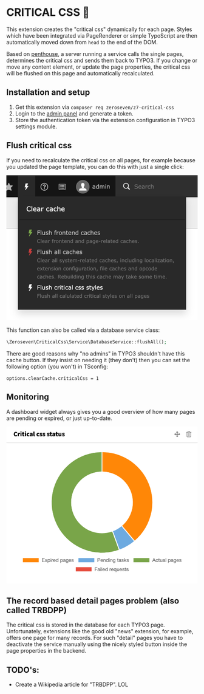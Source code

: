 # CRITICAL CSS 🚀

This extension creates the "critical css" dynamically for each page.
Styles which have been integrated via PageRenderer or simple TypoScript are then automatically moved down from `head` to the end of the DOM.

Based on [penthouse](https://github.com/pocketjoso/penthouse/tree/master), a server running a service calls the single pages, determines the critical css and sends them back to TYPO3.
If you change or move any content element, or update the page properties, the critical css will be flushed on this page and automatically recalculated.

## Installation and setup

1. Get this extension via `composer req zeroseven/z7-critical-css`
2. Login to the [admin panel](https://ccss.zeroseven.de/admin/collections/) and generate a token.
3. Store the authentication token via the extension configuration in TYPO3 settings module.

## Flush critical css

If you need to recalculate the critical css on all pages, for example because you updated the page template, you can do this with just a single click:

![Flush critical css](Documentation/Images/flush_cache.png "Flush critical css")

This function can also be called via a database service class:

```php
\Zeroseven\CriticalCss\Service\DatabaseService::flushAll();
```

There are good reasons why "no admins" in TYPO3 shouldn't have this cache button. If they insist on needing it (they don't) then you can set the following option (you won't) in TSconfig:

```typo3_typoscript
options.clearCache.criticalCss = 1
```

## Monitoring

A dashboard widget always gives you a good overview of how many pages are pending or expired, or just up-to-date.

![Dashboard widget](Documentation/Images/dashboard_widget.png "Dashboard widget")

## The record based detail pages problem (also called TRBDPP)

The critical css is stored in the database for each TYPO3 page.
Unfortunately, extensions like the good old "news" extension, for example, offers one page for many records.
For such "detail" pages you have to deactivate the service manually using the nicely styled button inside the page properties in the backend.

## TODO's:

* Create a Wikipedia article for "TRBDPP". LOL
